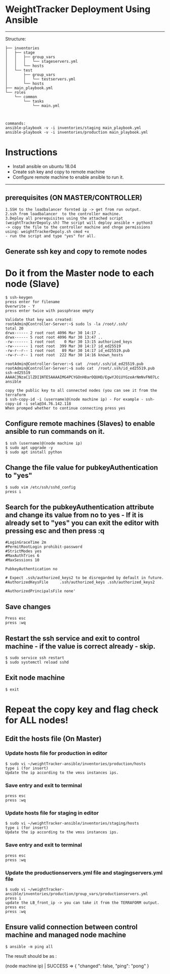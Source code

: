 # WeightTracker Deployment Using Ansible

---
Structure:

```.
├── inventories
│   ├── stage
│   │   ├── group_vars
│   │   │   └── stageservers.yml
│   │   └── hosts
│   └── test
│       ├── group_vars
│       │   └── testservers.yml
│       └── hosts
├── main_playbook.yml
└── roles
    └── common
        └── tasks
            └── main.yml
			
			
			
commands:
ansible-playbook -v -i inventories/staging main_playbook.yml
ansible-playbook -v -i inventories/production main_playbook.yml

```
# Instructions

 - Install ansible on ubuntu 18.04
 - Create ssh key and copy to remote machine
 - Configure remote machine to enable ansible to run it.

---
## prerequisites (ON MASTER/CONTROLLER)
```
1.SSH to the loadbalancer fornted ip -> get from run output.
2.ssh from loadbalancer  to the controller machine.
3.Deploy all prerequisites using the attached script (weightTrackerDepoly.sh) The script will deploy ansible + python3
-> copy the file to the controller machine and chnge permissions using: weightTrackerDepoly.sh cmod +x 
- run the script and type "yes" for all.

```

## Generate ssh key and copy to remote nodes
# Do it from the Master node to each node (Slave)
```
$ ssh-keygen
press enter for filename
Overwrite - Y
press enter twice with passphrase empty

Validate that key was created:
rootAdmin@Controller-Server:~$ sudo ls -la /root/.ssh/
total 20
drwx------ 2 root root 4096 Mar 30 14:17 .
drwx------ 5 root root 4096 Mar 30 13:47 ..
-rw------- 1 root root    0 Mar 30 13:15 authorized_keys
-rw------- 1 root root  399 Mar 30 14:17 id_ed25519
-rw-r--r-- 1 root root   89 Mar 30 14:17 id_ed25519.pub
-rw-r--r-- 1 root root  222 Mar 30 14:16 known_hosts

rootAdmin@Controller-Server:~$ cat  /root/.ssh/id_ed25519.pub
rootAdmin@Controller-Server:~$ sudo cat  /root/.ssh/id_ed25519.pub
ssh-ed25519 AAAAC3NzaC1lZDI1NTE5AAAAIMG4PCYGOnH8arOQUHD/EgwYJOiUYGzeArNmNvFN07Lc ansible

```
```
copy the public key to all connected nodes (you can see it from the terraform
$ ssh-copy-id -i (username)@(node machine ip) - For example - ssh-copy-id -i sela@34.76.142.118
When promped whether to continue connecting press yes
```

## Configure remote machines (Slaves) to enable ansible to run commands on it.
```
$ ssh (username)@(node machine ip)
$ sudo apt upgrade -y
$ sudo apt install python
```

## Change the file value for pubkeyAuthentication to "yes"
```
$ sudo vim /etc/ssh/sshd_config
press i
```

## Search for the pubkeyAuthentication attribute and change its value from no to yes - If it is already set to "yes" you can exit the editor with pressing esc and then press :q
```
#LoginGraceTime 2m
#PermitRootLogin prohibit-password
#StrictModes yes
#MaxAuthTries 6
#MaxSessions 10

PubkeyAuthentication no

# Expect .ssh/authorized_keys2 to be disregarded by default in future.
#AuthorizedKeysFile     .ssh/authorized_keys .ssh/authorized_keys2

#AuthorizedPrincipalsFile none'
```

  
## Save changes
```
Press esc
press :wq
```

## Restart the ssh service and exit to control machine - if the value is correct already - skip.
```
$ sudo service ssh restart
$ sudo systemctl reload sshd

```

## Exit node machine
```
$ exit

```

# Repeat the copy key and flag check for ALL nodes!


## Edit the hosts file (On Master)

### Update hosts file for production in editor
```
$ sudo vi ~/weightTracker-ansible/inventories/production/hosts
type i (for insert)
Update the ip according to the vmss instances ips.

```
### Save entry and exit to terminal
```
press esc
press :wq
```

### Update hosts file for staging in editor
```
$ sudo vi ~/weightTracker-ansible/inventories/staging/hosts
type i (for insert)
Update the ip according to the vmss instances ips.

```
### Save entry and exit to terminal
```
press esc
press :wq
```

### Update the productionservers.yml file and stagingservers.yml file 
```
$ sudo vi ~/weightTracker-ansible/inventories/production/group_vars/productionservers.yml
press i
update the LB_front_ip -> you can take it from the TERRAFORM output.
press esc
press :wq
```

## Ensure valid connection between control machine and managed node machine
```
$ ansible -m ping all
``` 

The result should be as : 

(node machine ip) | SUCCESS => {
    "changed": false,
    "ping": "pong"
}



